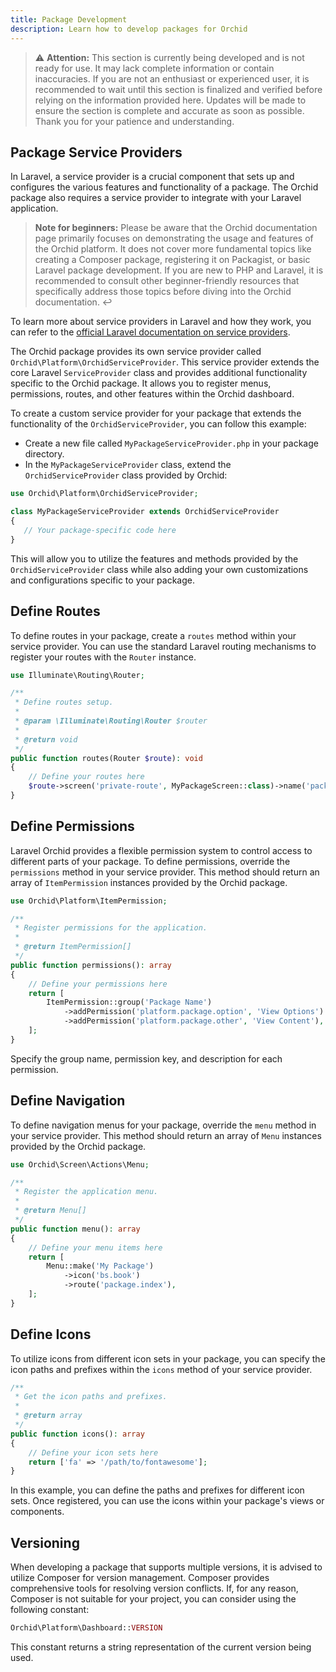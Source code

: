 ```yaml
---
title: Package Development
description: Learn how to develop packages for Orchid
---
```


> ⚠️ **Attention:** This section is currently being developed and is not ready for use. It may lack complete information or contain inaccuracies. If you are not an enthusiast or experienced user, it is recommended to wait until this section is finalized and verified before relying on the information provided here. Updates will be made to ensure the section is complete and accurate as soon as possible. Thank you for your patience and understanding.

## Package Service Providers

In Laravel, a service provider is a crucial component that sets up and configures the various features and functionality of a package. 
The Orchid package also requires a service provider to integrate with your Laravel application.

> **Note for beginners:** Please be aware that the Orchid documentation page primarily focuses on demonstrating the usage and features of the Orchid platform.
>  It does not cover more fundamental topics like creating a Composer package, registering it on Packagist, or basic Laravel package development.
>  If you are new to PHP and Laravel, it is recommended to consult other beginner-friendly resources that specifically address those topics before diving into the Orchid documentation. ↩

To learn more about service providers in Laravel and how they work, you can refer to the [official Laravel documentation on service providers](https://laravel.com/docs/providers).

The Orchid package provides its own service provider called `Orchid\Platform\OrchidServiceProvider`.
This service provider extends the core Laravel `ServiceProvider` class and provides additional functionality specific to the Orchid package.
It allows you to register menus, permissions, routes, and other features within the Orchid dashboard.


To create a custom service provider for your package that extends the functionality of the `OrchidServiceProvider`, you can follow this example:

- Create a new file called `MyPackageServiceProvider.php` in your package directory.
- In the `MyPackageServiceProvider` class, extend the `OrchidServiceProvider` class provided by Orchid:

```php
use Orchid\Platform\OrchidServiceProvider;

class MyPackageServiceProvider extends OrchidServiceProvider
{
   // Your package-specific code here
}
```

This will allow you to utilize the features and methods provided by the `OrchidServiceProvider` class while also adding your own customizations and configurations specific to your package.


## Define Routes

To define routes in your package, create a `routes` method within your service provider.
You can use the standard Laravel routing mechanisms to register your routes with the `Router` instance.

```php
use Illuminate\Routing\Router;

/**
 * Define routes setup.
 *
 * @param \Illuminate\Routing\Router $router
 *
 * @return void
 */
public function routes(Router $route): void
{
    // Define your routes here
    $route->screen('private-route', MyPackageScreen::class)->name('package');
}
```


## Define Permissions

Laravel Orchid provides a flexible permission system to control access to different parts of your package. 
To define permissions, override the `permissions` method in your service provider. 
This method should return an array of `ItemPermission` instances provided by the Orchid package.

```php
use Orchid\Platform\ItemPermission;

/**
 * Register permissions for the application.
 *
 * @return ItemPermission[]
 */
public function permissions(): array
{
    // Define your permissions here
    return [
        ItemPermission::group('Package Name')
            ->addPermission('platform.package.option', 'View Options')
            ->addPermission('platform.package.other', 'View Content'),
    ];
}
```

Specify the group name, permission key, and description for each permission.


## Define Navigation

To define navigation menus for your package, override the `menu` method in your service provider.
This method should return an array of `Menu` instances provided by the Orchid package.

```php
use Orchid\Screen\Actions\Menu;

/**
 * Register the application menu.
 *
 * @return Menu[]
 */
public function menu(): array
{
    // Define your menu items here
    return [
        Menu::make('My Package')
            ->icon('bs.book')
            ->route('package.index'),
    ];
}
```


## Define Icons

To utilize icons from different icon sets in your package, you can specify the icon paths and prefixes within the `icons` method of your service provider.

```php
/**
 * Get the icon paths and prefixes.
 *
 * @return array
 */
public function icons(): array
{
    // Define your icon sets here
    return ['fa' => '/path/to/fontawesome'];
}
```

In this example, you can define the paths and prefixes for different icon sets. Once registered, you can use the icons within your package's views or components.



## Versioning

When developing a package that supports multiple versions, it is advised to utilize Composer for version management.
Composer provides comprehensive tools for resolving version conflicts. If, for any reason, Composer is not suitable for your project, you can consider using the following constant:

```php
Orchid\Platform\Dashboard::VERSION
```

This constant returns a string representation of the current version being used.
